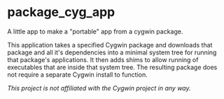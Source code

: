 # package_cyg_app

A little app to make a "portable" app from a cygwin package.

This application takes a specified Cygwin package and downloads that package
and all it's dependencies into a minimal system tree for running that
package's applications. It then adds shims to allow running of executables that
are inside that system tree. The resulting package does not require a separate
Cygwin install to function.

_This project is not affiliated with the Cygwin project in any way._
